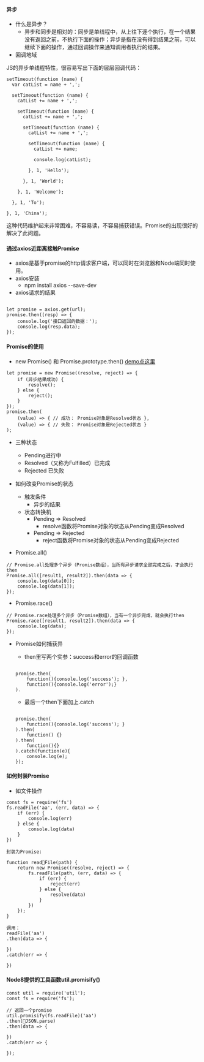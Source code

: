 #### 异步
* 什么是异步？
    * 异步和同步是相对的：同步是单线程中，从上往下逐个执行，在一个结果没有返回之前，不执行下面的操作；异步是指在没有得到结果之前，可以继续下面的操作，通过回调操作来通知调用者执行的结果。
* 回调地域

JS的异步单线程特性，很容易写出下面的层层回调代码：

```
setTimeout(function (name) {
  var catList = name + ',';

  setTimeout(function (name) {
    catList += name + ',';

    setTimeout(function (name) {
      catList += name + ',';

      setTimeout(function (name) {
        catList += name + ',';

        setTimeout(function (name) {
          catList += name;

          console.log(catList);

        }, 1, 'Hello');

      }, 1, 'World');

    }, 1, 'Welcome');

  }, 1, 'To');

}, 1, 'China');

```

这种代码维护起来非常困难，不容易读，不容易捕获错误。Promise的出现很好的解决了此问题。

#### 通过axios近距离接触Promise

* axios是基于promise的http请求客户端，可以同时在浏览器和Node端同时使用。
* axios安装
    * npm install axios --save-dev
* axios请求的结果

```

let promise = axios.get(url);
promise.then((resp) => {
    console.log('接口返回的数据：');
    console.log(resp.data);
});

```

#### Promise的使用
* new Promise() 和 Promise.prototype.then() [demo点这里](https://github.com/baoendemao/javascript-summary/tree/master/demos/demo-promise/promise-1.js)
```
let promise = new Promise((resolve, reject) => {
    if (异步结果成功) {
        resolve();
    } else {
        reject();
    }
});
promise.then(
    (value) => { // 成功： Promise对象是Resolved状态 },
    (value) => { // 失败： Promise对象是Rejected状态 }
);
```
* 三种状态
    * Pending进行中
    * Resolved（又称为Fulfilled）已完成
    * Rejected 已失败
* 如何改变Promise的状态
    * 触发条件
        * 异步的结果
    * 状态转换机
        * Pending => Resolved
            * resolve函数将Promise对象的状态从Pending变成Resolved
        * Pending => Rejected
            * reject函数将Promise对象的状态从Pending变成Rejected

* Promise.all()
```
// Promise.all处理多个异步（Promise数组），当所有异步请求全部完成之后，才会执行then
Promise.all([result1, result2]).then(data => {
    console.log(data[0]);
    console.log(data[1]);
});

```
* Promise.race()
```
// Promise.race处理多个异步（Promise数组），当有一个异步完成，就会执行then
Promise.race([result1, result2]).then(data => {
    console.log(data);
});

```
* Promise如何捕获异
    * then里写两个实参：success和error的回调函数

    ```

    promise.then(
        function(){console.log('success'); },  
        function(){console.log('error');}
    ).

    ```

    * 最后一个then下面加上.catch

    ```

    promise.then(
        function(){console.log('success'); }
    ).then(
        function() {}
    ).then(
        function(){}
    ).catch(function(e){
        console.log(e);
    });

    ```
#### 如何封装Promise
* 如文件操作
```
const fs = require('fs')
fs.readFile('aa', (err, data) => {
    if (err) {
        console.log(err)
    } else {
        console.log(data)
    }
})

封装为Promise:

function readFile(path) {
    return new Promise((resolve, reject) => {
        fs.readFile(path, (err, data) => {
            if (err) {
                reject(err)
            } else {
                resolve(data)
            }
        })
    });
}

调用：
readFile('aa')
.then(data => {

})
.catch(err => {

})

```

####  Node8提供的工具函数util.promisify()

```
const util = require('util');
const fs = require('fs');
 
// 返回一个promise
util.promisify(fs.readFile)('aa')
.then(JSON.parse)
.then(data => {

})
.catch(err => {

});

```